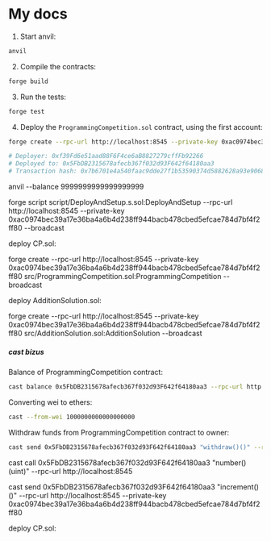 # My docs

1. Start anvil:

```sh
anvil
```

2. Compile the contracts:

```sh
forge build
```

3. Run the tests:

```sh
forge test
```

4. Deploy the `ProgrammingCompetition.sol` contract, using the first account:

```sh
forge create --rpc-url http://localhost:8545 --private-key 0xac0974bec39a17e36ba4a6b4d238ff944bacb478cbed5efcae784d7bf4f2ff80 src/ProgrammingCompetition.sol:ProgrammingCompetition --broadcast

# Deployer: 0xf39Fd6e51aad88F6F4ce6aB8827279cffFb92266
# Deployed to: 0x5FbDB2315678afecb367f032d93F642f64180aa3
# Transaction hash: 0x7b6701e4a540faac9dde27f1b53590374d5882628a93e9068390bcc7a68561b3
```

anvil --balance 9999999999999999999

forge script script/DeployAndSetup.s.sol:DeployAndSetup --rpc-url http://localhost:8545 --private-key 0xac0974bec39a17e36ba4a6b4d238ff944bacb478cbed5efcae784d7bf4f2ff80 --broadcast

deploy CP.sol:

forge create --rpc-url http://localhost:8545 --private-key 0xac0974bec39a17e36ba4a6b4d238ff944bacb478cbed5efcae784d7bf4f2ff80 src/ProgrammingCompetition.sol:ProgrammingCompetition --broadcast

deploy AdditionSolution.sol:

forge create --rpc-url http://localhost:8545 --private-key 0xac0974bec39a17e36ba4a6b4d238ff944bacb478cbed5efcae784d7bf4f2ff80 src/AdditionSolution.sol:AdditionSolution --broadcast

##### cast bizus

Balance of ProgrammingCompetition contract:

```sh
cast balance 0x5FbDB2315678afecb367f032d93F642f64180aa3 --rpc-url http://localhost:8545
```

Converting wei to ethers:

```sh
cast --from-wei 1000000000000000000
```

Withdraw funds from ProgrammingCompetition contract to owner:

```sh
cast send 0x5FbDB2315678afecb367f032d93F642f64180aa3 "withdraw()()" --rpc-url http://localhost:8545 --private-key 0xac0974bec39a17e36ba4a6b4d238ff944bacb478cbed5efcae784d7bf4f2ff80
```

cast call 0x5FbDB2315678afecb367f032d93F642f64180aa3 "number()(uint)" --rpc-url http://localhost:8545

cast send 0x5FbDB2315678afecb367f032d93F642f64180aa3 "increment()()" --rpc-url http://localhost:8545 --private-key 0xac0974bec39a17e36ba4a6b4d238ff944bacb478cbed5efcae784d7bf4f2ff80

deploy CP.sol:
